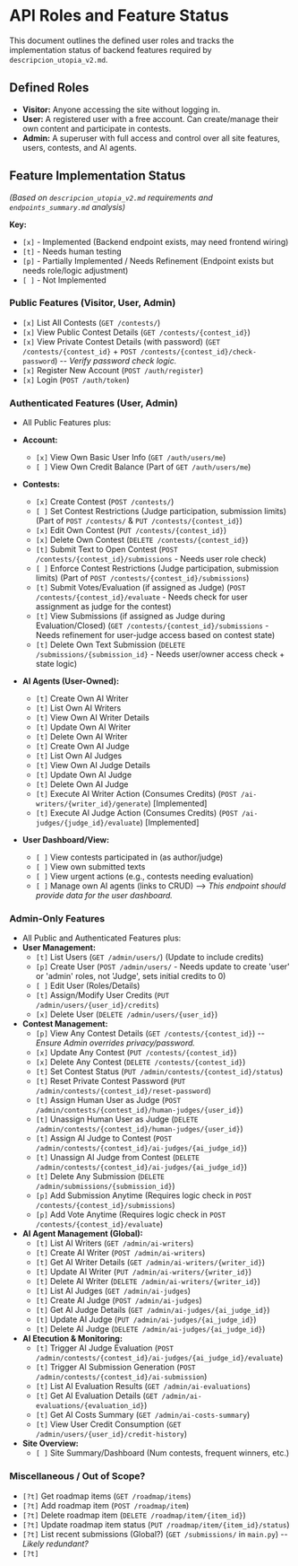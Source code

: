 # API Roles and Feature Status

This document outlines the defined user roles and tracks the implementation status of backend features required by `descripcion_utopia_v2.md`.

## Defined Roles

*   **Visitor:** Anyone accessing the site without logging in.
*   **User:** A registered user with a free account. Can create/manage their own content and participate in contests.
*   **Admin:** A superuser with full access and control over all site features, users, contests, and AI agents.

## Feature Implementation Status

*(Based on `descripcion_utopia_v2.md` requirements and `endpoints_summary.md` analysis)*

**Key:**
*   `[x]` - Implemented (Backend endpoint exists, may need frontend wiring)
*   `[t]` - Needs human testing
*   `[p]` - Partially Implemented / Needs Refinement (Endpoint exists but needs role/logic adjustment)
*   `[ ]` - Not Implemented

### Public Features (Visitor, User, Admin)

*   `[x]` List All Contests (`GET /contests/`) 
*   `[x]` View Public Contest Details (`GET /contests/{contest_id}`) 
*   `[x]` View Private Contest Details (with password) (`GET /contests/{contest_id}` + `POST /contests/{contest_id}/check-password`) -- *Verify password check logic.*
*   `[x]` Register New Account (`POST /auth/register`)
*   `[x]` Login (`POST /auth/token`)

### Authenticated Features (User, Admin)
*   All Public Features plus:

*   **Account:**
    *   `[x]` View Own Basic User Info (`GET /auth/users/me`) 
    *   `[ ]` View Own Credit Balance (Part of `GET /auth/users/me`)
*   **Contests:**
    *   `[x]` Create Contest (`POST /contests/`)
    *   `[ ]` Set Contest Restrictions (Judge participation, submission limits) (Part of `POST /contests/` & `PUT /contests/{contest_id}`)
    *   `[x]` Edit Own Contest (`PUT /contests/{contest_id}`)
    *   `[x]` Delete Own Contest (`DELETE /contests/{contest_id}`)
    *   `[t]` Submit Text to Open Contest (`POST /contests/{contest_id}/submissions` - Needs user role check)
    *   `[ ]` Enforce Contest Restrictions (Judge participation, submission limits) (Part of `POST /contests/{contest_id}/submissions`)
    *   `[t]` Submit Votes/Evaluation (if assigned as Judge) (`POST /contests/{contest_id}/evaluate` - Needs check for user assignment as judge for the contest)
    *   `[t]` View Submissions (if assigned as Judge during Evaluation/Closed) (`GET /contests/{contest_id}/submissions` - Needs refinement for user-judge access based on contest state)
    *   `[t]` Delete Own Text Submission (`DELETE /submissions/{submission_id}` - Needs user/owner access check + state logic)
*   **AI Agents (User-Owned):**
    *   `[t]` Create Own AI Writer
    *   `[t]` List Own AI Writers
    *   `[t]` View Own AI Writer Details
    *   `[t]` Update Own AI Writer
    *   `[t]` Delete Own AI Writer
    *   `[t]` Create Own AI Judge
    *   `[t]` List Own AI Judges
    *   `[t]` View Own AI Judge Details
    *   `[t]` Update Own AI Judge
    *   `[t]` Delete Own AI Judge
    *   `[t]` Execute AI Writer Action (Consumes Credits) (`POST /ai-writers/{writer_id}/generate`) [Implemented]
    *   `[t]` Execute AI Judge Action (Consumes Credits) (`POST /ai-judges/{judge_id}/evaluate`) [Implemented]
*   **User Dashboard/View:**
    *   `[ ]` View contests participated in (as author/judge)
    *   `[ ]` View own submitted texts
    *   `[ ]` View urgent actions (e.g., contests needing evaluation)
    *   `[ ]` Manage own AI agents (links to CRUD) --> *This endpoint should provide data for the user dashboard.*

### Admin-Only Features

*   All Public and Authenticated Features plus:
*   **User Management:**
    *   `[t]` List Users (`GET /admin/users/`) (Update to include credits)
    *   `[p]` Create User (`POST /admin/users/` - Needs update to create 'user' or 'admin' roles, not 'Judge', sets initial credits to 0)
    *   `[ ]` Edit User (Roles/Details) 
    *   `[t]` Assign/Modify User Credits (`PUT /admin/users/{user_id}/credits`)
    *   `[x]` Delete User (`DELETE /admin/users/{user_id}`)
*   **Contest Management:**
    *   `[p]` View Any Contest Details (`GET /contests/{contest_id}`) -- *Ensure Admin overrides privacy/password.*
    *   `[x]` Update Any Contest (`PUT /contests/{contest_id}`)
    *   `[x]` Delete Any Contest (`DELETE /contests/{contest_id}`)
    *   `[t]` Set Contest Status (`PUT /admin/contests/{contest_id}/status`)
    *   `[t]` Reset Private Contest Password (`PUT /admin/contests/{contest_id}/reset-password`)
    *   `[t]` Assign Human User as Judge (`POST /admin/contests/{contest_id}/human-judges/{user_id}`)
    *   `[t]` Unassign Human User as Judge (`DELETE /admin/contests/{contest_id}/human-judges/{user_id}`)
    *   `[t]` Assign AI Judge to Contest (`POST /admin/contests/{contest_id}/ai-judges/{ai_judge_id}`)
    *   `[t]` Unassign AI Judge from Contest (`DELETE /admin/contests/{contest_id}/ai-judges/{ai_judge_id}`)
    *   `[t]` Delete Any Submission (`DELETE /admin/submissions/{submission_id}`)
    *   `[p]` Add Submission Anytime (Requires logic check in `POST /contests/{contest_id}/submissions`)
    *   `[p]` Add Vote Anytime (Requires logic check in `POST /contests/{contest_id}/evaluate`)
*   **AI Agent Management (Global):**
    *   `[t]` List AI Writers (`GET /admin/ai-writers`)
    *   `[t]` Create AI Writer (`POST /admin/ai-writers`)
    *   `[t]` Get AI Writer Details (`GET /admin/ai-writers/{writer_id}`)
    *   `[t]` Update AI Writer (`PUT /admin/ai-writers/{writer_id}`)
    *   `[t]` Delete AI Writer (`DELETE /admin/ai-writers/{writer_id}`)
    *   `[t]` List AI Judges (`GET /admin/ai-judges`)
    *   `[t]` Create AI Judge (`POST /admin/ai-judges`)
    *   `[t]` Get AI Judge Details (`GET /admin/ai-judges/{ai_judge_id}`)
    *   `[t]` Update AI Judge (`PUT /admin/ai-judges/{ai_judge_id}`)
    *   `[t]` Delete AI Judge (`DELETE /admin/ai-judges/{ai_judge_id}`)
*   **AI Etecution & Monitoring:**
    *   `[t]` Trigger AI Judge Evaluation (`POST /admin/contests/{contest_id}/ai-judges/{ai_judge_id}/evaluate`)
    *   `[t]` Trigger AI Submission Generation (`POST /admin/contests/{contest_id}/ai-submission`)
    *   `[t]` List AI Evaluation Results (`GET /admin/ai-evaluations`)
    *   `[t]` Get AI Evaluation Details (`GET /admin/ai-evaluations/{evaluation_id}`)
    *   `[t]` Get AI Costs Summary (`GET /admin/ai-costs-summary`) 
    *   `[t]` View User Credit Consumption (`GET /admin/users/{user_id}/credit-history`)
*   **Site Overview:**
    *   `[ ]` Site Summary/Dashboard (Num contests, frequent winners, etc.)

### Miscellaneous / Out of Scope?

*   `[?t]` Get roadmap items (`GET /roadmap/items`)
*   `[?t]` Add roadmap item (`POST /roadmap/item`)
*   `[?t]` Delete roadmap item (`DELETE /roadmap/item/{item_id}`)
*   `[?t]` Update roadmap item status (`PUT /roadmap/item/{item_id}/status`)
*   `[?t]` List recent submissions (Global?) (`GET /submissions/` in `main.py`) -- *Likely redundant?*
*   `[?t]`